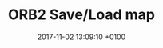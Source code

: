 ---
layout: post
title:  ORB2 Save/Load map
date:   2017-11-02 13:09:10 +0100
categories: issues
issue_id: 40
---